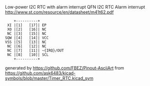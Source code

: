 Low-power I2C RTC with alarm interrupt QFN
I2C RTC Alarm interrupt
http://www.st.com/resource/en/datasheet/m41t62.pdf


	    +----------+
	 XI |[1]   [17]| EP
	 XO |[2]   [16]| NC
	 NC |[3]   [15]| NC
	SQW |[4]   [14]| VCC
	VSS |[5]   [13]| NC
	 NC |[6]   [12]| NC
	 NC |[7]   [11]| ~{IRQ}/OUT
	 NC |[8]   [10]| SCL
	    +----------+


generated by https://github.com/FBEZ/Pinout-AsciiArt from https://github.com/ask6483/kicad-symbols/blob/master/Timer_RTC.kicad_sym